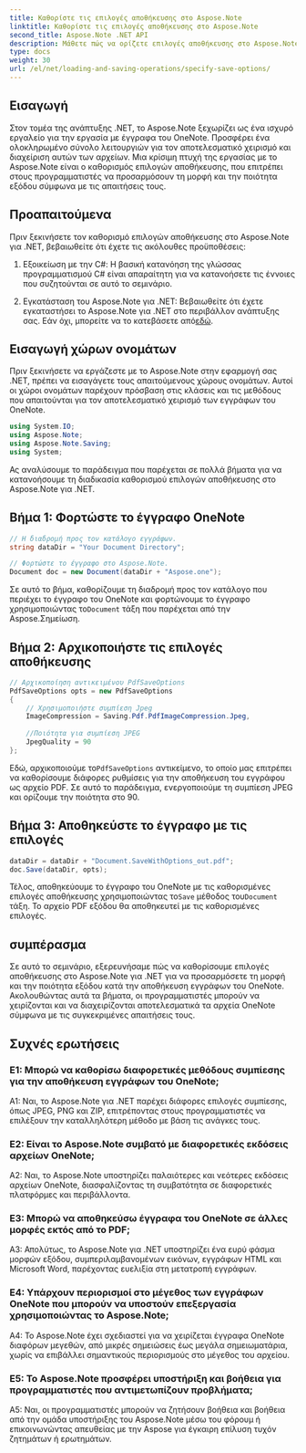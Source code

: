 ```yaml
---
title: Καθορίστε τις επιλογές αποθήκευσης στο Aspose.Note
linktitle: Καθορίστε τις επιλογές αποθήκευσης στο Aspose.Note
second_title: Aspose.Note .NET API
description: Μάθετε πώς να ορίζετε επιλογές αποθήκευσης στο Aspose.Note για .NET για να προσαρμόσετε τη μορφή εξόδου και την ποιότητα των εγγράφων του OneNote.
type: docs
weight: 30
url: /el/net/loading-and-saving-operations/specify-save-options/
---
```

## Εισαγωγή

Στον τομέα της ανάπτυξης .NET, το Aspose.Note ξεχωρίζει ως ένα ισχυρό εργαλείο για την εργασία με έγγραφα του OneNote. Προσφέρει ένα ολοκληρωμένο σύνολο λειτουργιών για τον αποτελεσματικό χειρισμό και διαχείριση αυτών των αρχείων. Μια κρίσιμη πτυχή της εργασίας με το Aspose.Note είναι ο καθορισμός επιλογών αποθήκευσης, που επιτρέπει στους προγραμματιστές να προσαρμόσουν τη μορφή και την ποιότητα εξόδου σύμφωνα με τις απαιτήσεις τους.

## Προαπαιτούμενα

Πριν ξεκινήσετε τον καθορισμό επιλογών αποθήκευσης στο Aspose.Note για .NET, βεβαιωθείτε ότι έχετε τις ακόλουθες προϋποθέσεις:

1. Εξοικείωση με την C#: Η βασική κατανόηση της γλώσσας προγραμματισμού C# είναι απαραίτητη για να κατανοήσετε τις έννοιες που συζητούνται σε αυτό το σεμινάριο.
   
2.  Εγκατάσταση του Aspose.Note για .NET: Βεβαιωθείτε ότι έχετε εγκαταστήσει το Aspose.Note για .NET στο περιβάλλον ανάπτυξης σας. Εάν όχι, μπορείτε να το κατεβάσετε από[εδώ](https://releases.aspose.com/note/net/).

## Εισαγωγή χώρων ονομάτων

Πριν ξεκινήσετε να εργάζεστε με το Aspose.Note στην εφαρμογή σας .NET, πρέπει να εισαγάγετε τους απαιτούμενους χώρους ονομάτων. Αυτοί οι χώροι ονομάτων παρέχουν πρόσβαση στις κλάσεις και τις μεθόδους που απαιτούνται για τον αποτελεσματικό χειρισμό των εγγράφων του OneNote.

```csharp
using System.IO;
using Aspose.Note;
using Aspose.Note.Saving;
using System;
```

Ας αναλύσουμε το παράδειγμα που παρέχεται σε πολλά βήματα για να κατανοήσουμε τη διαδικασία καθορισμού επιλογών αποθήκευσης στο Aspose.Note για .NET.

## Βήμα 1: Φορτώστε το έγγραφο OneNote

```csharp
// Η διαδρομή προς τον κατάλογο εγγράφων.
string dataDir = "Your Document Directory";

// Φορτώστε το έγγραφο στο Aspose.Note.
Document doc = new Document(dataDir + "Aspose.one");
```

 Σε αυτό το βήμα, καθορίζουμε τη διαδρομή προς τον κατάλογο που περιέχει το έγγραφο του OneNote και φορτώνουμε το έγγραφο χρησιμοποιώντας το`Document` τάξη που παρέχεται από την Aspose.Σημείωση.

## Βήμα 2: Αρχικοποιήστε τις επιλογές αποθήκευσης

```csharp
// Αρχικοποίηση αντικειμένου PdfSaveOptions
PdfSaveOptions opts = new PdfSaveOptions
{
    // Χρησιμοποιήστε συμπίεση Jpeg
    ImageCompression = Saving.Pdf.PdfImageCompression.Jpeg,
    
    //Ποιότητα για συμπίεση JPEG
    JpegQuality = 90
};
```

 Εδώ, αρχικοποιούμε το`PdfSaveOptions` αντικείμενο, το οποίο μας επιτρέπει να καθορίσουμε διάφορες ρυθμίσεις για την αποθήκευση του εγγράφου ως αρχείο PDF. Σε αυτό το παράδειγμα, ενεργοποιούμε τη συμπίεση JPEG και ορίζουμε την ποιότητα στο 90.

## Βήμα 3: Αποθηκεύστε το έγγραφο με τις επιλογές

```csharp
dataDir = dataDir + "Document.SaveWithOptions_out.pdf";
doc.Save(dataDir, opts);
```

 Τέλος, αποθηκεύουμε το έγγραφο του OneNote με τις καθορισμένες επιλογές αποθήκευσης χρησιμοποιώντας το`Save` μέθοδος του`Document` τάξη. Το αρχείο PDF εξόδου θα αποθηκευτεί με τις καθορισμένες επιλογές.

## συμπέρασμα

Σε αυτό το σεμινάριο, εξερευνήσαμε πώς να καθορίσουμε επιλογές αποθήκευσης στο Aspose.Note για .NET για να προσαρμόσετε τη μορφή και την ποιότητα εξόδου κατά την αποθήκευση εγγράφων του OneNote. Ακολουθώντας αυτά τα βήματα, οι προγραμματιστές μπορούν να χειρίζονται και να διαχειρίζονται αποτελεσματικά τα αρχεία OneNote σύμφωνα με τις συγκεκριμένες απαιτήσεις τους.

## Συχνές ερωτήσεις

### Ε1: Μπορώ να καθορίσω διαφορετικές μεθόδους συμπίεσης για την αποθήκευση εγγράφων του OneNote;

A1: Ναι, το Aspose.Note για .NET παρέχει διάφορες επιλογές συμπίεσης, όπως JPEG, PNG και ZIP, επιτρέποντας στους προγραμματιστές να επιλέξουν την καταλληλότερη μέθοδο με βάση τις ανάγκες τους.

### Ε2: Είναι το Aspose.Note συμβατό με διαφορετικές εκδόσεις αρχείων OneNote;

A2: Ναι, το Aspose.Note υποστηρίζει παλαιότερες και νεότερες εκδόσεις αρχείων OneNote, διασφαλίζοντας τη συμβατότητα σε διαφορετικές πλατφόρμες και περιβάλλοντα.

### Ε3: Μπορώ να αποθηκεύσω έγγραφα του OneNote σε άλλες μορφές εκτός από το PDF;

A3: Απολύτως, το Aspose.Note για .NET υποστηρίζει ένα ευρύ φάσμα μορφών εξόδου, συμπεριλαμβανομένων εικόνων, εγγράφων HTML και Microsoft Word, παρέχοντας ευελιξία στη μετατροπή εγγράφων.

### Ε4: Υπάρχουν περιορισμοί στο μέγεθος των εγγράφων OneNote που μπορούν να υποστούν επεξεργασία χρησιμοποιώντας το Aspose.Note;

A4: Το Aspose.Note έχει σχεδιαστεί για να χειρίζεται έγγραφα OneNote διαφόρων μεγεθών, από μικρές σημειώσεις έως μεγάλα σημειωματάρια, χωρίς να επιβάλλει σημαντικούς περιορισμούς στο μέγεθος του αρχείου.

### Ε5: Το Aspose.Note προσφέρει υποστήριξη και βοήθεια για προγραμματιστές που αντιμετωπίζουν προβλήματα;

A5: Ναι, οι προγραμματιστές μπορούν να ζητήσουν βοήθεια και βοήθεια από την ομάδα υποστήριξης του Aspose.Note μέσω του φόρουμ ή επικοινωνώντας απευθείας με την Aspose για έγκαιρη επίλυση τυχόν ζητημάτων ή ερωτημάτων.